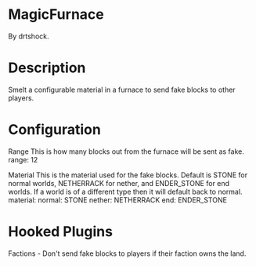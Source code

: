 MagicFurnace
=============

By drtshock.

Description
=====
Smelt a configurable material in a furnace to send fake blocks to other players. 

Configuration
=====
 Range
 This is how many blocks out from the furnace will be sent as fake.
range: 12


 Material
 This is the material used for the fake blocks.
 Default is STONE for normal worlds, NETHERRACK for nether, and ENDER_STONE for end worlds.
 If a world is of a different type then it will default back to normal.
material:
  normal: STONE
  nether: NETHERRACK
  end: ENDER_STONE
  
  
Hooked Plugins
====
Factions - Don't send fake blocks to players if their faction owns the land.
